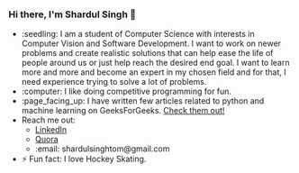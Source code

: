 <h3>Hi there, I'm Shardul Singh 👋 </h3>

<ul>
<li>:seedling: I am a student of Computer Science with interests in Computer Vision and Software Development. 
I want to work on newer problems and create realistic solutions that can help ease the life of people around us or just help reach 
the desired end goal. I want to learn more and more and become an expert in my chosen field and for that, I need experience trying to
  solve a lot of problems. </li>
  <li>:computer: I like doing competitive programming for fun. </li>
<li>:page_facing_up: 
I have written few articles related to python and machine learning on GeeksForGeeks. <a href="https://auth.geeksforgeeks.org/user/shardul_singh_tomar/articles"> Check them out!</a>
</li>
  <li>Reach me out: <ul>
    <li><a href="https://www.linkedin.com/in/shardul-singh-95636916a/">LinkedIn</a></li>
    <li><a href="https://www.quora.com/profile/Shardul-Singh-Tomar-1">Quora</a></li>
    <li>:email: shardulsinghtom@gmail.com</li>
   </ul>
  <li>⚡ Fun fact: I love Hockey Skating.</li>
